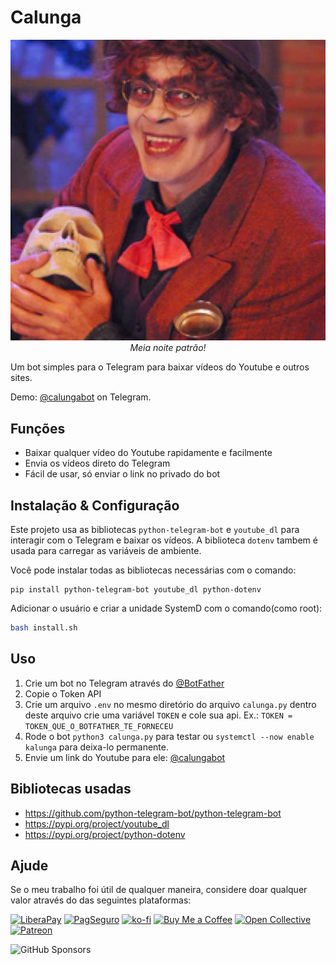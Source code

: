 # Calunga

<p align="center">
  <img src="https://raw.githubusercontent.com/sistematico/calunga/main/assets/img/calunga.jpg" alt="Calunga" /><br />
  <em>Meia noite patrão!</em>
</p>

Um bot simples para o Telegram para baixar vídeos do Youtube e outros sites.

Demo: [@calungabot](https://t.me/calungabot) on Telegram.

## Funções

* Baixar qualquer vídeo do Youtube rapidamente e facilmente
* Envia os vídeos direto do Telegram
* Fácil de usar, só enviar o link no privado do bot

## Instalação & Configuração

Este projeto usa as bibliotecas `python-telegram-bot` e `youtube_dl` para interagir com o Telegram e baixar os vídeos.
A biblioteca `dotenv` tambem é usada para carregar as variáveis de ambiente.

Você pode instalar todas as bibliotecas necessárias com o comando:

```
pip install python-telegram-bot youtube_dl python-dotenv
```

Adicionar o usuário e criar a unidade SystemD com o comando(como root):

```bash
bash install.sh

```

## Uso

1. Crie um bot no Telegram através do [@BotFather](https://t.me/botfather)
2. Copie o Token API
3. Crie um arquivo ```.env``` no mesmo diretório do arquivo ```calunga.py``` dentro deste arquivo crie uma variável ```TOKEN``` e cole sua api. Ex.: ```TOKEN = TOKEN_QUE_O_BOTFATHER_TE_FORNECEU```
4. Rode o bot `python3 calunga.py` para testar ou `systemctl --now enable kalunga` para deixa-lo permanente.
5. Envie um link do Youtube para ele: [@calungabot](https://t.me/calungabot)



## Bibliotecas usadas

* https://github.com/python-telegram-bot/python-telegram-bot
* https://pypi.org/project/youtube_dl
* https://pypi.org/project/python-dotenv

## Ajude

Se o meu trabalho foi útil de qualquer maneira, considere doar qualquer valor através do das seguintes plataformas:

[![LiberaPay](https://img.shields.io/badge/LiberaPay-gray?logo=liberapay&logoColor=white&style=flat-square)](https://liberapay.com/sistematico/donate) [![PagSeguro](https://img.shields.io/badge/PagSeguro-gray?logo=pagseguro&logoColor=white&style=flat-square)](https://pag.ae/bfxkQW) [![ko-fi](https://img.shields.io/badge/ko--fi-gray?logo=ko-fi&logoColor=white&style=flat-square)](https://ko-fi.com/K3K32RES9) [![Buy Me a Coffee](https://img.shields.io/badge/Buy_Me_a_Coffee-gray?logo=buy-me-a-coffee&logoColor=white&style=flat-square)](https://www.buymeacoffee.com/sistematico) [![Open Collective](https://img.shields.io/badge/Open_Collective-gray?logo=opencollective&logoColor=white&style=flat-square)](https://opencollective.com/sistematico) [![Patreon](https://img.shields.io/badge/Patreon-gray?logo=patreon&logoColor=white&style=flat-square)](https://patreon.com/sistematico)

![GitHub Sponsors](https://img.shields.io/github/sponsors/sistematico?label=Github%20Sponsors)
